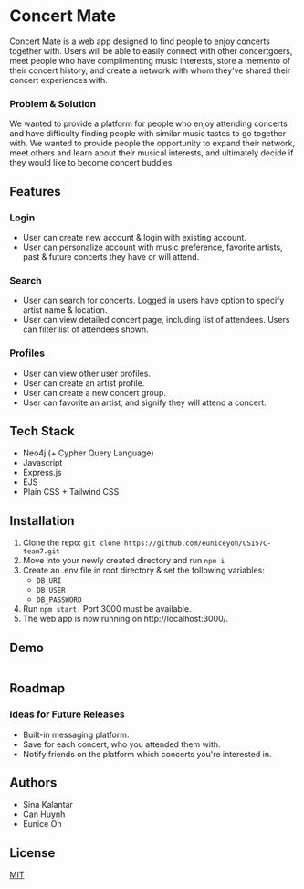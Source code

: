 # Concert Mate 

Concert Mate is a web app designed to find people to enjoy concerts together with. Users will be able to easily connect with other concertgoers, meet people who have complimenting music interests, store a memento of their concert history, and create a network with whom they’ve shared their concert experiences with. 


### Problem & Solution  
We wanted to provide a platform for people who enjoy attending concerts and have difficulty finding people with similar music tastes to go together with. We wanted to provide people the opportunity to expand their network, meet others and learn about their musical interests, and ultimately decide if they would like to become concert buddies. 

## Features
### Login
- User can create new account & login with existing account.
- User can personalize account with music preference, favorite artists, past & future concerts they have or will attend. 

### Search 
- User can search for concerts. Logged in users have option to specify artist name & location. 
- User can view detailed concert page, including list of attendees. Users can filter list of attendees shown. 


### Profiles 
- User can view other user profiles. 
- User can create an artist profile. 
- User can create a new concert group.
- User can favorite an artist, and signify they will attend a concert.  


## Tech Stack
- Neo4j (+ Cypher Query Language) 
- Javascript 
- Express.js 
- EJS  
- Plain CSS + Tailwind CSS 

## Installation
1. Clone the repo: `git clone https://github.com/euniceyoh/CS157C-team7.git`
2. Move into your newly created directory and run `npm i`
3. Create an .env file in root directory & set the following variables: 
    * `DB_URI`
    * `DB_USER`
    * `DB_PASSWORD`
4. Run `npm start.` Port 3000 must be available.
5. The web app is now running on http://localhost:3000/.

## Demo 

```python

```

## Roadmap 
### Ideas for Future Releases 
- Built-in messaging platform.
- Save for each concert, who you attended them with.
- Notify friends on the platform which concerts you're interested in. 


## Authors
- Sina Kalantar
- Can Huynh
- Eunice Oh

## License

[MIT](https://choosealicense.com/licenses/mit/)